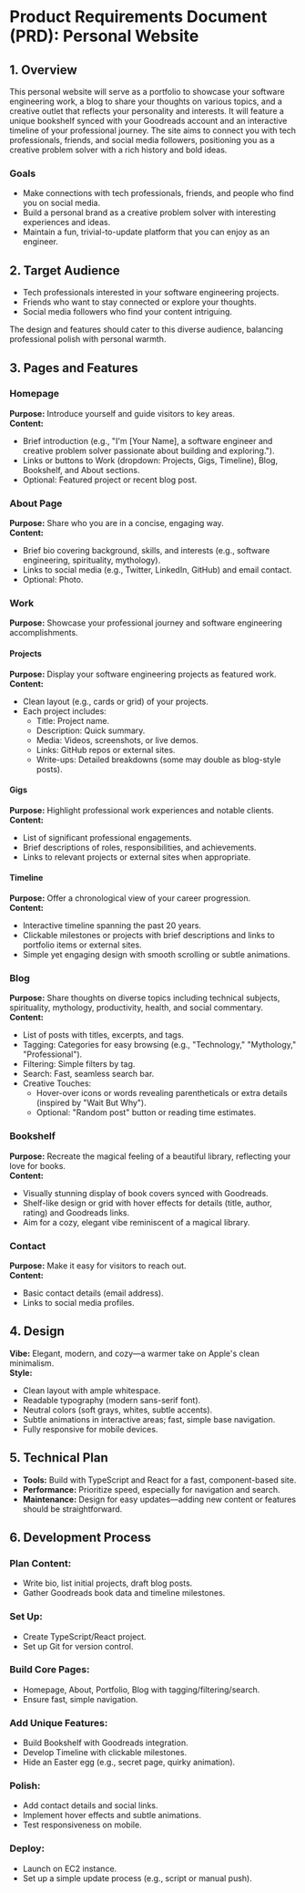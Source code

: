 # Product Requirements Document (PRD): Personal Website

## 1. Overview

This personal website will serve as a portfolio to showcase your software engineering work, a blog to share your thoughts on various topics, and a creative outlet that reflects your personality and interests. It will feature a unique bookshelf synced with your Goodreads account and an interactive timeline of your professional journey. The site aims to connect you with tech professionals, friends, and social media followers, positioning you as a creative problem solver with a rich history and bold ideas.

### Goals
- Make connections with tech professionals, friends, and people who find you on social media.
- Build a personal brand as a creative problem solver with interesting experiences and ideas.
- Maintain a fun, trivial-to-update platform that you can enjoy as an engineer.

## 2. Target Audience
- Tech professionals interested in your software engineering projects.
- Friends who want to stay connected or explore your thoughts.
- Social media followers who find your content intriguing.

The design and features should cater to this diverse audience, balancing professional polish with personal warmth.

## 3. Pages and Features

### Homepage
**Purpose:** Introduce yourself and guide visitors to key areas.  
**Content:**
- Brief introduction (e.g., "I'm [Your Name], a software engineer and creative problem solver passionate about building and exploring.").
- Links or buttons to Work (dropdown: Projects, Gigs, Timeline), Blog, Bookshelf, and About sections.
- Optional: Featured project or recent blog post.

### About Page
**Purpose:** Share who you are in a concise, engaging way.  
**Content:**
- Brief bio covering background, skills, and interests (e.g., software engineering, spirituality, mythology).
- Links to social media (e.g., Twitter, LinkedIn, GitHub) and email contact.
- Optional: Photo.

### Work
**Purpose:** Showcase your professional journey and software engineering accomplishments.

#### Projects
**Purpose:** Display your software engineering projects as featured work.  
**Content:**
- Clean layout (e.g., cards or grid) of your projects.
- Each project includes:
  - Title: Project name.
  - Description: Quick summary.
  - Media: Videos, screenshots, or live demos.
  - Links: GitHub repos or external sites.
  - Write-ups: Detailed breakdowns (some may double as blog-style posts).

#### Gigs
**Purpose:** Highlight professional work experiences and notable clients.  
**Content:**
- List of significant professional engagements.
- Brief descriptions of roles, responsibilities, and achievements.
- Links to relevant projects or external sites when appropriate.

#### Timeline
**Purpose:** Offer a chronological view of your career progression.  
**Content:**
- Interactive timeline spanning the past 20 years.
- Clickable milestones or projects with brief descriptions and links to portfolio items or external sites.
- Simple yet engaging design with smooth scrolling or subtle animations.

### Blog
**Purpose:** Share thoughts on diverse topics including technical subjects, spirituality, mythology, productivity, health, and social commentary.  
**Content:**
- List of posts with titles, excerpts, and tags.
- Tagging: Categories for easy browsing (e.g., "Technology," "Mythology," "Professional").
- Filtering: Simple filters by tag.
- Search: Fast, seamless search bar.
- Creative Touches:
  - Hover-over icons or words revealing parentheticals or extra details (inspired by "Wait But Why").
  - Optional: "Random post" button or reading time estimates.

### Bookshelf
**Purpose:** Recreate the magical feeling of a beautiful library, reflecting your love for books.  
**Content:**
- Visually stunning display of book covers synced with Goodreads.
- Shelf-like design or grid with hover effects for details (title, author, rating) and Goodreads links.
- Aim for a cozy, elegant vibe reminiscent of a magical library.

### Contact
**Purpose:** Make it easy for visitors to reach out.  
**Content:**
- Basic contact details (email address).
- Links to social media profiles.

## 4. Design

**Vibe:** Elegant, modern, and cozy—a warmer take on Apple's clean minimalism.  
**Style:**
- Clean layout with ample whitespace.
- Readable typography (modern sans-serif font).
- Neutral colors (soft grays, whites, subtle accents).
- Subtle animations in interactive areas; fast, simple base navigation.
- Fully responsive for mobile devices.

## 5. Technical Plan

- **Tools:** Build with TypeScript and React for a fast, component-based site.
- **Performance:** Prioritize speed, especially for navigation and search.
- **Maintenance:** Design for easy updates—adding new content or features should be straightforward.

## 6. Development Process

### Plan Content:
- Write bio, list initial projects, draft blog posts.
- Gather Goodreads book data and timeline milestones.

### Set Up:
- Create TypeScript/React project.
- Set up Git for version control.

### Build Core Pages:
- Homepage, About, Portfolio, Blog with tagging/filtering/search.
- Ensure fast, simple navigation.

### Add Unique Features:
- Build Bookshelf with Goodreads integration.
- Develop Timeline with clickable milestones.
- Hide an Easter egg (e.g., secret page, quirky animation).

### Polish:
- Add contact details and social links.
- Implement hover effects and subtle animations.
- Test responsiveness on mobile.

### Deploy:
- Launch on EC2 instance.
- Set up a simple update process (e.g., script or manual push).